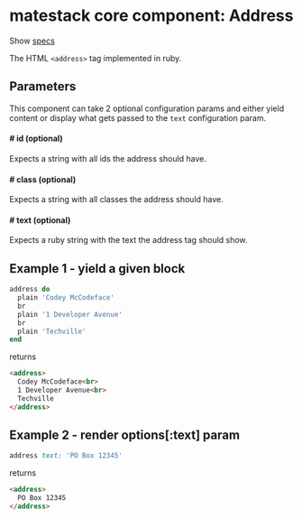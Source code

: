 # matestack core component: Address

Show [specs](../../spec/usage/components/address_spec.rb)

The HTML `<address>` tag implemented in ruby.

## Parameters

This component can take 2 optional configuration params and either yield content or display what gets passed to the `text` configuration param.

#### # id (optional)
Expects a string with all ids the address should have.

#### # class (optional)
Expects a string with all classes the address should have.

#### # text (optional)
Expects a ruby string with the text the address tag should show.

## Example 1 - yield a given block

```ruby
address do
  plain 'Codey McCodeface'
  br
  plain '1 Developer Avenue'
  br
  plain 'Techville'
end
```

returns

```html
<address>
  Codey McCodeface<br>
  1 Developer Avenue<br>
  Techville
</address>
```

## Example 2 - render options[:text] param

```ruby
address text: 'PO Box 12345'
```

returns

```html
<address>
  PO Box 12345
</address>
```
